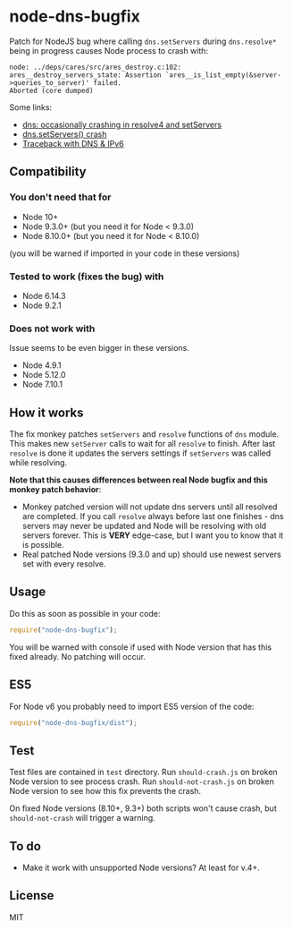 # node-dns-bugfix

Patch for NodeJS bug where calling `dns.setServers` during `dns.resolve*` being in progress causes Node process to crash
with: 
```
node: ../deps/cares/src/ares_destroy.c:102: ares__destroy_servers_state: Assertion `ares__is_list_empty(&server->queries_to_server)' failed.
Aborted (core dumped)
```

Some links:
- [dns: occasionally crashing in resolve4 and setServers](https://github.com/nodejs/node/issues/14734)
- [dns.setServers() crash](https://github.com/nodejs/node/issues/894)
- [Traceback with DNS & IPv6](https://github.com/nodejs/node/issues/3106)

## Compatibility

### You don't need that for
- Node 10+
- Node 9.3.0+ (but you need it for Node < 9.3.0)
- Node 8.10.0+ (but you need it for Node < 8.10.0)

(you will be warned if imported in your code in these versions)

### Tested to work (fixes the bug) with
- Node 6.14.3
- Node 9.2.1

### Does not work with
Issue seems to be even bigger in these versions.
- Node 4.9.1
- Node 5.12.0
- Node 7.10.1

## How it works

The fix monkey patches `setServers` and `resolve` functions of `dns` module. This makes new `setServer` calls to wait
for all `resolve` to finish. After last `resolve` is done it updates the servers settings if `setServers` was called 
while resolving.

**Note that this causes differences between real Node bugfix and this monkey patch behavior**:
- Monkey patched version will not update dns servers until all resolved are completed. If you call `resolve` always
before last one finishes - dns servers may never be updated and Node will be resolving with old servers forever. This is
**VERY** edge-case, but I want you to know that it is possible.
- Real patched Node versions (9.3.0 and up) should use newest servers set with every resolve.


## Usage
Do this as soon as possible in your code:
```javascript
require("node-dns-bugfix");
```

You will be warned with console if used with Node version that has this fixed already. No patching will occur.

## ES5

For Node v6 you probably need to import ES5 version of the code: 
```javascript
require("node-dns-bugfix/dist");
```

## Test

Test files are contained in `test` directory.
Run `should-crash.js` on broken Node version to see process crash.
Run `should-not-crash.js` on broken Node version to see how this fix prevents the crash.

On fixed Node versions (8.10+, 9.3+) both scripts won't cause crash, but `should-not-crash` will trigger a warning.

## To do

- Make it work with unsupported Node versions? At least for v.4+.

## License

MIT
